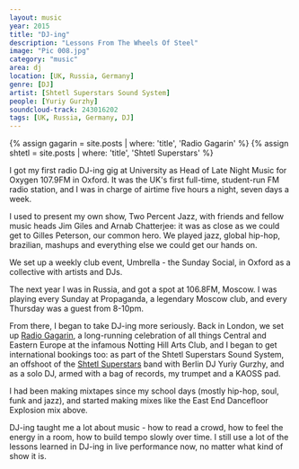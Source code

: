 ```yaml
---
layout: music
year: 2015
title: "DJ-ing"
description: "Lessons From The Wheels Of Steel"
image: "Pic 008.jpg"
category: "music"
area: dj
location: [UK, Russia, Germany]
genre: [DJ]
artist: [Shtetl Superstars Sound System]
people: [Yuriy Gurzhy]
soundcloud-track: 243016202
tags: [UK, Russia, Germany, DJ]
---
```

{% assign gagarin = site.posts | where: 'title', 'Radio Gagarin' %}
{% assign shtetl = site.posts | where: 'title', 'Shtetl Superstars' %}

I got my first radio DJ-ing gig at University as Head of Late Night Music for Oxygen 107.9FM in Oxford. It was the UK's first full-time, student-run FM radio station, and I was in charge of airtime five hours a night, seven days a week.

I used to present my own show, Two Percent Jazz, with friends and fellow music heads Jim Giles and Arnab Chatterjee: it was as close as we could get to Gilles Peterson, our common hero. We played jazz, global hip-hop, brazilian, mashups and everything else we could get our hands on.

We set up a weekly club event, Umbrella - the Sunday Social, in Oxford as a collective with artists and DJs.

The next year I was in Russia, and got a spot at 106.8FM, Moscow. I was playing every Sunday at Propaganda, a legendary Moscow club, and every Thursday was a guest from 8-10pm. 

From there, I began to take DJ-ing more seriously. Back in London, we set up <a href="{{gagarin[0].url}}">Radio Gagarin</a>, a long-running celebration of all things Central and Eastern Europe at the infamous Notting Hill Arts Club, and I began to get international bookings too: as part of the Shtetl Superstars Sound System, an offshoot of the <a href="{{shtetl[0].url}}">Shtetl Superstars</a> band with Berlin DJ Yuriy Gurzhy, and as a solo DJ, armed with a bag of records, my trumpet and a KAOSS pad.

I had been making mixtapes since my school days (mostly hip-hop, soul, funk and jazz), and started making mixes like the East End Dancefloor Explosion mix above.

DJ-ing taught me a lot about music - how to read a crowd, how to feel the energy in a room, how to build tempo slowly over time. I still use a lot of the lessons learned in DJ-ing in live performance now, no matter what kind of show it is.


